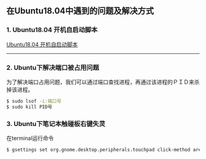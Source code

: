 ## 在Ubuntu18.04中遇到的问题及解决方式

### 1. Ubuntu18.04 开机自启动脚本
[Ubuntu18.04 开机自启动脚本](https://blog.csdn.net/qq_36328643/article/details/89359724)
***
### 2. Ubuntu下解决端口被占用问题

为了解决端口占用问题，我们可以通过端口查找进程，再通过该进程的ＰＩＤ来杀掉该进程。
```bash
$ sudo lsof -i:端口号  
$ sudo kill PID号
```

### 3. Ubuntu下笔记本触碰板右键失灵
在terminal运行命令
```bash
$ gsettings set org.gnome.desktop.peripherals.touchpad click-method areas
```
